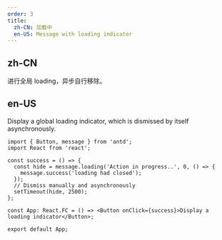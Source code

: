 ```yaml
---
order: 3
title:
  zh-CN: 加载中
  en-US: Message with loading indicator
---
```


## zh-CN

进行全局 loading，异步自行移除。

## en-US

Display a global loading indicator, which is dismissed by itself asynchronously.

```tsx
import { Button, message } from 'antd';
import React from 'react';

const success = () => {
  const hide = message.loading('Action in progress..', 0, () => {
    message.success('loading had closed');
  });
  // Dismiss manually and asynchronously
  setTimeout(hide, 2500);
};

const App: React.FC = () => <Button onClick={success}>Display a loading indicator</Button>;

export default App;
```
